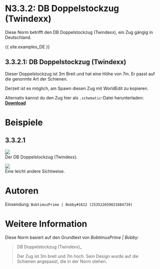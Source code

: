 # N3.3.2: DB Doppelstockzug (Twindexx)

Diese Norm betrifft den DB Doppelstockzug (Twindexx), ein Zug gängig in Deutschland.

{{ site.examples_DE }}

## 3.3.2.1: DB Doppelstockzug (Twindexx)

Dieser Doppelstockzug ist 3m Breit und hat eine Höhe von 7m. Er passt auf die genormte Art der Schienen.

Derzeit ist es möglich, am Spawn diesen Zug mit WorldEdit zu kopieren.

Alternativ kannst du den Zug hier als `.schematic`-Datei herunterladen: **[Download](https://cdn.discordapp.com/attachments/702943999371116554/703296699329675486/DB_Doppelstockzug.schematic)**

# Beispiele

## 3.3.2.1

![](https://i.imgur.com/XnZU2d8.jpg)  
Der DB Doppelstockzug (Twindexx).

![](https://i.imgur.com/jO8WNPw.jpg)  
Eine leicht andere Sichtweise.

# Autoren

Einsendung: `BobtimusPrime | Bobby#1612 (253522659021684739)`

# Weitere Information

Diese Norm basiert auf den Grundtext von _BobtimusPrime | Bobby:_

> DB Doppelstockzug (Twindexx)_
>
> Der Zug ist 3m breit und 7m hoch. Sein Design wurde auf die Schienen angepasst, die in der Norm stehen.